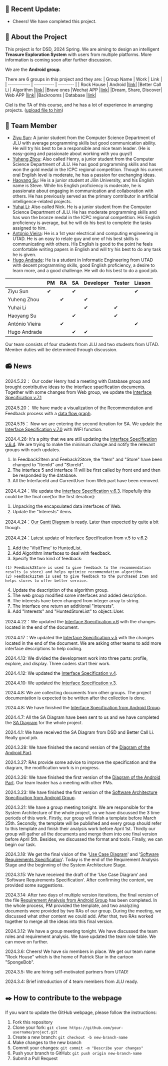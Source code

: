 ## 🔔 Recent Update:
* Cheers! We have completed this project.
## 📖 About the Project

This project is for DSD, 2024 Spring. We are aiming to design an intelligent **Treasure Exploration System** with users from multiple platforms. More information is coming soon after further discussion.

We are the **Android group**.

There are 6 groups in this project and they are:
|  Group Name   | Work       | Link       |
| -----------   | ---------- |   -------- |
|  Rock House   | Android    |[link](https://github.com/zhouyuheng2003/DSD2024)|
|Better Call Li | Algorithm  |[link](https://github.com/baconjlu/better-call-Li)|
|Brave ones     |Wechat APP  |[link](https://github.com/Divpeter/DSD2024.github.io)|
|Dream, Share, Discover| Web APP |[link](https://github.com/zkc3783/dream-share-discover)|
|Backrooms | Database |[link](https://github.com/Irodixy/Backrooms_dsd2024)|

Ciel is the TA of this course, and he has a lot of experience in arranging projects. ([upload file to him](https://dsm.ciel.pro/sharing/zHhcgChco))

## 🧥 Team Member

-  [Ziyu Sun](Zysun2002@github.com "Zysun's github"): A junior student from the Computer Science Department of JLU with average programming skills but good communication ability. He will try his best to be a responsible and nice team leader. (He is easy-going and passionate about working with you guys!)
-  [Yuheng Zhou](https://github.com/zhouyuheng2003): Also called Henry, a junior student from the Computer Science Department of JLU. He has good programming skills and has won the gold medal in the ICPC regional competition. Though his current oral English level is moderate, he has a passion for exchanging ideas.
-  [Haoyang Su](https://github.com/JluShy): He is a junior student at Jilin University, and his English name is Steve. While his English proficiency is moderate, he is passionate about engaging in communication and collaboration with others. He has previously served as the primary contributor in artificial intelligence-related projects.
-  [Yuhai Li](https://github.com/yigeqianshuixiaobai): Also called Nick. He is a junior student from the Computer Science Department of JLU. He has moderate programming skills and has won the bronze medal in the ICPC regional competition. His English proficiency is average, but he will do his best to complete the tasks assigned to him.
-  [António Vieira](https://github.com/ToGregas): He is a  1st year electrical and computing engineering in UTAD. He is an easy to relate guy and one of his best skills is communicating with others. His English is good to the point he feels comfortable writing papers in English and will try his best to do any task he is given.
-  [Hugo Andrade](https://github.com/ManWorf): He is a student in Informatic Engineering from UTAD with decent programming skills, good English proficiency, a desire to learn more, and a good challenge. He will do his best to do a good job.

|                | PM       | RA     | SA     | Developer | Tester | Liason |
| -----------    | -------- |  ----  | ----   | --------- | ------ | ------ |
| Ziyu Sun       | &#10004; |        |&#10004;|           |        |&#10004;|
| Yuheng Zhou    |          |&#10004;|        |&#10004;   |        |        |
| Yuhai Li       |          |        |        |&#10004;   |&#10004;|        |
| Haoyang Su     |          |        |&#10004;|           |&#10004;|        |
| António Vieira |          |&#10004;|        |           |        |&#10004;|
| Hugo Andrade   |          |        |&#10004;|&#10004;   |        |        |

Our team consists of four students from JLU and two students from UTAD. Member duties will be determined through discussion.

## 📻 News
2024.5.22： Our coder Henry had a meeting with Database group and brought contributive ideas to the interface spacification documents. Together with some changes from Web group, we update the [Interface Specification v.7.1](https://github.com/zhouyuheng2003/DSD2024-rock-house/blob/main/Project%20Document/interface%20specification%20v.7.1.md)

2024.5.20： We have made a visualization of the Recommendation and Feedback process with a [data flow graph](https://github.com/zhouyuheng2003/DSD2024-rock-house/blob/main/Project%20Document/Data%20Flow%20Graph.png).

2024.5.15： Now we are entering the second iteration for SA. We update the [Interface Specification v.7.0](https://github.com/zhouyuheng2003/DSD2024-rock-house/blob/main/Project%20Document/interface%20specification%20v.7.0.md) with WIFI function.

2024.4.26: It's a pitty that we are still updating the  [Interface Specification v.6.4](https://github.com/zhouyuheng2003/DSD2024-rock-house/blob/main/Project%20Document/interface%20specification%20v.6.4.md). We are trying to make the minimum change and notify the relevant groups with each updates.
1. In Feedback2Item and Feeback2Store, the "Item" and "Store" have been changed to "ItemId" and "StoreId".
2. The interface 5 and interface 11 will be first called by front end and then be responded by the database.
3. All the InterfaceId and CurrentUser from Web part have been removed.

2024.4.24：We update the [Interface Specification v.6.3](https://github.com/zhouyuheng2003/DSD2024-rock-house/blob/main/Project%20Document/interface%20specification%20v.6.3.md). Hopefully this could be the final one(for the first iteration):
1. Unpacking the encapsulated data interfaces of Web.
2. Update the "Interests" items.


2024.4.24：[Our Gantt Diagram](//github.com/zhouyuheng2003/DSD2024-rock-house/blob/main/Group%20Document/gantt.png) is ready. Later than expected by quite a bit though.

2024.4.24：Latest update of Interface Specification from v.5 to v.6.2:
  1. Add the 'VisitTime' to HuntedList.
  2. Add Algorithm interfaces to deal with feedback.
  3. Specify the two kind of feedback:

    (1) Feedback2Store is used to give feedback to the recommendation results (a store) and helps optimize recommendation algorithm.
    (2) Feedback2Item is used to give feedback to the purchased item and helps stores to offer better service.
  4. Update the description of the algorithm group.
  5. The web group modified some interfaces and added description.
  6. The interests have been changed from integer array to string.
  7. The interface one return an additional "interests". 
  8. Add "Interests" and "HuntedStoreList" to object::User.

2024.4.22：We updated the [Interface Specification v.6](https://github.com/zhouyuheng2003/DSD2024-rock-house/blob/main/Project%20Document/interface%20specification%20v.6.0.md) with the changes located in the end of the document.

2024.4.17：We updated the [Interface Specification v.5](https://github.com/zhouyuheng2003/DSD2024-rock-house/blob/main/Project%20Document/interface%20specification%20v.5.2.pdf) with the changes located in the end of the document. We are asking other teams to add more interface descriptions to help coding.

2024.4.13: We divided the development work into three parts: profile, explore, and display. Three coders start their work.

2024.4.12: We updated the [Interface Specification v.4](https://github.com/zhouyuheng2003/DSD2024-rock-house/blob/main/Group%20Document/Interface%20Specification%20from%20Android%20Group%20v4.pdf).

2024.4.10: We updated the [Interface Specification v.3](https://github.com/zhouyuheng2003/DSD2024-rock-house/blob/main/Group%20Document/Interface%20Specification%20from%20Android%20Group%20v3.pdf).

2024.4.8: We are collecting documents from other groups. The project documentation is expected to be written after the collection is done.

2024.4.8: We have finished the [Interface Specification from Android Group](https://github.com/zhouyuheng2003/DSD2024-rock-house/blob/main/Group%20Document/Interface%20Specification%20from%20Android%20Group%20v1.pdf).

2024.4.7: All the SA Diagram have been sent to us and we have completed the [SA Diagram](https://github.com/zhouyuheng2003/DSD2024-rock-house/blob/main/Project%20Document/Software%20Architecture%20Component%20Diagram%20v2.png) for the whole project. 

2024.4.1: We have received the SA Diagram from DSD and Better Call Li. Really good job.

2024.3.28: We have finished the second version of the [Diagram of the Android Part](https://github.com/zhouyuheng2003/DSD2024-rock-house/blob/main/Group%20Document/component%20diagram%20and%20class%20diagram.v2.pdf).

2024.3.27: RAs provide some advice to improve the specification and the diagram, the modification work is in progress.

2024.3.26: We have finished the first version of the [Diagram of the Android Part](https://github.com/zhouyuheng2003/DSD2024-rock-house/blob/main/Group%20Document/Software%20Architecture%20Diagram%20from%20Android%20Group.png). Our team leader has a meeting with other PMs.

2024.3.23: We have finished the first version of the [Software Architecture Specification from Android Group](https://github.com/zhouyuheng2003/DSD2024-rock-house/blob/main/Group%20Document/Software%20Architecture%20Specification%20from%20Android%20Group%20v1.pdf).

2024.3.21: We have a group meeting tonight. We are responsible for the System Architecture of the whole project, so we have discussed the 3 time periods of this work. Firstly, our group will finish a template before March 25th. Secondly, the template will be published and every group should refer to this template and finish their analysis work before April 1st. Thirdly our group will gather all the documents and merge them into one final version before April 5th. Besides, we discussed the format and tools. Finally, we can begin our task. 

2024.3.18: We get the final vision of the '[Use Case Diagram](https://github.com/zhouyuheng2003/DSD2024-rock-house/blob/main/Project%20Document/Use%20Case%20Diagram.pdf)' and '[Software Requirements Specification](https://github.com/zhouyuheng2003/DSD2024-rock-house/blob/main/Project%20Document/Software%20Requirements%20Specification%20v1.3.md)'. Today is the end of the Requirement Analysis Stage and the beginning of the System Architecture Stage.

2024.3.15: We have received the draft of the ‘Use Case Diagram’ and 'Software Requirements Specification'. After confirming the content, we provided some suggestions.

2024.3.14: After two days of multiple version iterations, the final version of the file [Requirement Analysis from Android Group](https://github.com/zhouyuheng2003/DSD2024-rock-house/blob/main/Group%20Document/Requirement%20Analysis%20from%20Android%20Group.pdf) has been completed. In the whole process, PM provided the template, and two analyzing documents were provided by two RAs of our group. During the meeting, we discussed what other content we could add. After that, two RAs worked together to merge all the ideas into this final version.

2024.3.12: We have a group meeting tonight. We have discussed the team roles and requirement analysis. We have updated the team role table. We can move on further. 

2024.3.6: Cheers! We have six members in place. We get our team name "Rock House" which is the home of Patrick Star in the cartoon "SpongeBob".

2024.3.5: We are hiring self-motivated partners from UTAD!

2024.3.4: Brief introduction of 4 team members from JLU ready.

## ✒️ How to contribute to the webpage

If you want to update the GitHub webpage, please follow the instructions:

1. Fork this repository
2. Clone your fork: `git clone https://github.com/your-username/project.git`
3. Create a new branch: `git checkout -b new-branch-name`
4. Make changes to the new branch
5. Commit your changes: `git commit -m "Describe your changes"`
6. Push your branch to GitHub: `git push origin new-branch-name`
7. Submit a Pull Request

